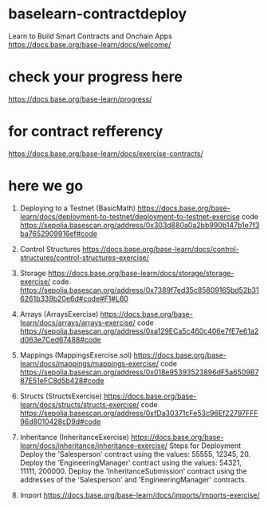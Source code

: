 # baselearn-contractdeploy
Learn to Build Smart Contracts and Onchain Apps
https://docs.base.org/base-learn/docs/welcome/

# check your progress here
https://docs.base.org/base-learn/progress/

# for contract refferency
https://docs.base.org/base-learn/docs/exercise-contracts/

# here we go
1. Deploying to a Testnet (BasicMath)
https://docs.base.org/base-learn/docs/deployment-to-testnet/deployment-to-testnet-exercise
code https://sepolia.basescan.org/address/0x303d880a0a2bb990b147b1e7f3ba7652909916ef#code

2. Control Structures
https://docs.base.org/base-learn/docs/control-structures/control-structures-exercise/

3. Storage
https://docs.base.org/base-learn/docs/storage/storage-exercise/
code https://sepolia.basescan.org/address/0x7389f7ed35c85809165bd52b316261b339b20e6d#code#F1#L60

4. Arrays (ArraysExercise)
https://docs.base.org/base-learn/docs/arrays/arrays-exercise/
code https://sepolia.basescan.org/address/0xa129ECa5c460c406e7fE7e61a2d063e7Ced67488#code

5. Mappings (MappingsExercise.sol)
https://docs.base.org/base-learn/docs/mappings/mappings-exercise/
code https://sepolia.basescan.org/address/0x018e95393523896dF5a6509B787E51eFC8d5b428#code

6. Structs (StructsExercise)
https://docs.base.org/base-learn/docs/structs/structs-exercise/
code https://sepolia.basescan.org/address/0xfDa30371cFe53c96Ef22797FFF96d8010428cD9d#code

7. Inheritance  (InheritanceExercise)
https://docs.base.org/base-learn/docs/inheritance/inheritance-exercise/
Steps for Deployment
Deploy the 'Salesperson' contract using the values: 55555, 12345, 20.
Deploy the 'EngineeringManager' contract using the values: 54321, 11111, 200000.
Deploy the 'InheritanceSubmission' contract using the addresses of the 'Salesperson' and 'EngineeringManager' contracts.

8. Import
   https://docs.base.org/base-learn/docs/imports/imports-exercise/



















